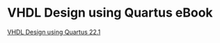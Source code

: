 # VHDL Design using Quartus eBook
<a href="https://play.google.com/store/books/details?id=JaWyEAAAQBAJ">VHDL Design using Quartus 22.1</a><br>